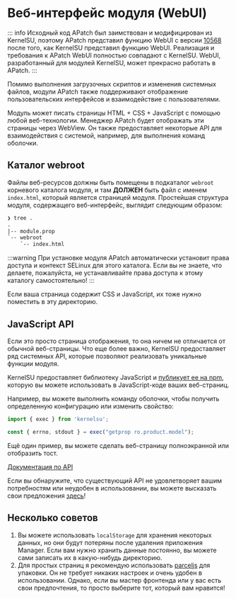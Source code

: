 # Веб-интерфейс модуля (WebUI)

::: info
Исходный код APatch был заимствован и модифицирован из KernelSU, поэтому APatch представил функцию WebUI с версии [10568](https://github.com/bmax121/APatch/releases/tag/10568) после того, как KernelSU представил функцию WebUI.
Реализация и требования к APatch WebUI полностью совпадают с KernelSU. WebUI, разработанный для модулей KernelSU, может прекрасно работать в APatch.
:::

Помимо выполнения загрузочных скриптов и изменения системных файлов, модули APatch также поддерживают отображение пользовательских интерфейсов и взаимодействие с пользователями.

Модуль может писать страницы HTML + CSS + JavaScript с помощью любой веб-технологии. Менеджер APatch будет отображать эти страницы через WebView. Он также предоставляет некоторые API для взаимодействия с системой, например, для выполнения команд оболочки.

## Каталог webroot

Файлы веб-ресурсов должны быть помещены в подкаталог `webroot` корневого каталога модуля, и там **ДОЛЖЕН** быть файл с именем `index.html`, который является страницей модуля. Простейшая структура модуля, содержащего веб-интерфейс, выглядит следующим образом:

```txt
❯ tree .
.
|-- module.prop
`-- webroot
    `-- index.html
```

:::warning
При установке модуля APatch автоматически установит права доступа и контекст SELinux для этого каталога. Если вы не знаете, что делаете, пожалуйста, не устанавливайте права доступа к этому каталогу самостоятельно!
:::

Если ваша страница содержит CSS и JavaScript, их тоже нужно поместить в эту директорию.

## JavaScript API

Если это просто страница отображения, то она ничем не отличается от обычной веб-страницы. Что еще более важно, KernelSU предоставляет ряд системных API, которые позволяют реализовать уникальные функции модуля.

KernelSU предоставляет библиотеку JavaScript и [публикует ее на npm](https://www.npmjs.com/package/kernelsu), которую вы можете использовать в JavaScript-коде ваших веб-страниц.

Например, вы можете выполнить команду оболочки, чтобы получить определенную конфигурацию или изменить свойство:

```JavaScript
import { exec } from 'kernelsu';

const { errno, stdout } = exec("getprop ro.product.model");
```

Ещё один пример, вы можете сделать веб-страницу полноэкранной или отобразить тост.

[Документация по API](https://www.npmjs.com/package/kernelsu)

Если вы обнаружите, что существующий API не удовлетворяет вашим потребностям или неудобен в использовании, вы можете высказать свои предложения [здесь](https://github.com/bmax121/APatch/issues)!

## Несколько советов

1. Вы можете использовать `localStorage` для хранения некоторых данных, но они будут потеряны после удаления приложения Manager. Если вам нужно хранить данные постоянно, вы можете сами записать их в какую-нибудь директорию.
2. Для простых страниц я рекомендую использовать [parceljs](https://parceljs.org/) для упаковки. Он не требует никаких настроек и очень удобен в использовании. Однако, если вы мастер фронтенда или у вас есть свои предпочтения, то просто выберите тот, который вам нравится!
